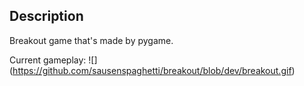 
## Description

Breakout game that's made by pygame.


Current gameplay:
![] (https://github.com/sausenspaghetti/breakout/blob/dev/breakout.gif)